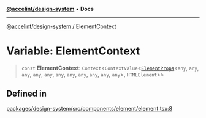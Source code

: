 [**@accelint/design-system**](../README.md) • **Docs**

***

[@accelint/design-system](../README.md) / ElementContext

# Variable: ElementContext

> `const` **ElementContext**: `Context`\<`ContextValue`\<[`ElementProps`](../type-aliases/ElementProps.md)\<`any`, `any`, `any`, `any`, `any`, `any`, `any`, `any`, `any`, `any`, `any`\>, `HTMLElement`\>\>

## Defined in

[packages/design-system/src/components/element/element.tsx:8](https://github.com/gohypergiant/standard-toolkit/blob/258694cea8ed8bbd956b3cf5da47c2c9debcf127/packages/design-system/src/components/element/element.tsx#L8)
